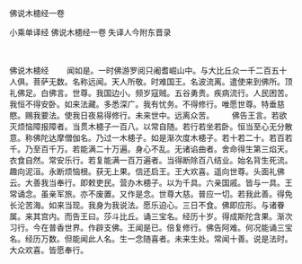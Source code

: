 佛说木槵经一卷


小乘单译经
佛说木槵经一卷
失译人今附东晋录


　　

佛说木槵经
　　闻如是。一时佛游罗阅只阇耆崛山中。与大比丘众一千二百五十人俱。菩萨无数。名称远闻。天人所敬。时难国王。名波流离。遣使来到佛所。顶礼佛足。白佛言。世尊。我国边小。频岁寇贼。五谷勇贵。疾病流行。人民困苦。我恒不得安卧。如来法藏。多悉深广。我有忧务。不得修行。唯愿世尊。特垂慈愍。赐我要法。使我日夜易得修行。未来世中。远离众苦。
　　佛告王言。若欲灭烦恼障报障者。当贯木槵子一百八。以常自随。若行若坐若卧。恒当至心无分散意。称佛陀达摩僧伽名。乃过一木槵子。如是渐次度木槵子。若十若二十。若百若千。乃至百千万。若能满二十万遍。身心不乱。无诸谄曲者。舍命得生第三焰天。衣食自然。常安乐行。若复能满一百万遍者。当得断除百八结业。始名背生死流。趣向泥洹。永断烦恼根。获无上果。信还启王。王大欢喜。遥向世尊。头面礼佛云。大善我当奉行。即敕吏民。营办木槵子。以为千具。六亲国戚。皆与一具。王常诵念。虽亲军旅。亦不废置。又作是念。世尊大慈。普应一切。若我此善。得免长沦苦海。如来当现。我身为我说法。愿乐迫心。三日不食。佛即应形。与诸眷属。来其宫内。而告王曰。莎斗比丘。诵三宝名。经历十岁。得成斯陀含果。渐次习行。今在普香世界。作辟支佛。王闻是已。倍复修行。佛告阿难。何况能诵三宝名。经历万数。但能闻此人名。生一念随喜者。未来生处。常闻十善。说是法时。大众欢喜。皆愿奉行。


